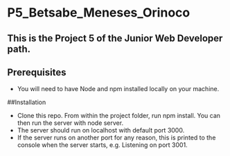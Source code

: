 # P5_Betsabe_Meneses_Orinoco

## This is the Project 5 of the Junior Web Developer path.

## Prerequisites
* You will need to have Node and npm installed locally on your machine.

##Installation
* Clone this repo. From within the project folder, run npm install. You can then run the server with node server.
* The server should run on localhost with default port 3000. 
* If the server runs on another port for any reason, this is printed to the console when the server starts, e.g. Listening on port 3001.
